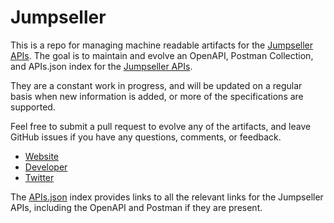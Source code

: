 # JumpsellerThis is a repo for managing machine readable artifacts for the [Jumpseller APIs](http://jumpseller.com). The goal is to maintain and evolve an OpenAPI, Postman Collection, and APIs.json index for the [Jumpseller APIs](http://jumpseller.com).They are a constant work in progress, and will be updated on a regular basis when new information is added, or more of the specifications are supported.Feel free to submit a pull request to evolve any of the artifacts, and leave GitHub issues if you have any questions, comments, or feedback.- [Website](http://jumpseller.com)- [Developer](http://jumpseller.com)- [Twitter](https://twitter.com/Jumpseller)The [APIs.json](https://github.com/api-evangelist/jumpseller/blob/master/apis.json) index provides links to all the relevant links for the Jumpseller APIs, including the OpenAPI and Postman if they are present.